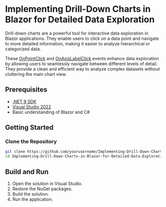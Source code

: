 # Implementing Drill-Down Charts in Blazor for Detailed Data Exploration

Drill-down charts are a powerful tool for interactive data exploration in Blazor applications. They enable users to click on a data point and navigate to more detailed information, making it easier to analyze hierarchical or categorized data.

These [OnPointClick](https://help.syncfusion.com/cr/blazor/Syncfusion.Blazor.Charts.ChartEvents.html#Syncfusion_Blazor_Charts_ChartEvents_OnPointClick) and [OnAxisLabelClick](https://help.syncfusion.com/cr/blazor/Syncfusion.Blazor.Charts.ChartEvents.html#Syncfusion_Blazor_Charts_ChartEvents_OnAxisLabelClick) events enhance data exploration by allowing users to seamlessly navigate between different levels of detail. They provide a clean and efficient way to analyze complex datasets without cluttering the main chart view.

## Prerequisites

- [.NET 9 SDK](https://dotnet.microsoft.com/download/dotnet/9.0)
- [Visual Studio 2022](https://visualstudio.microsoft.com/vs/)
- Basic understanding of Blazor and C#

## Getting Started

### Clone the Repository

```bash
git clone https://github.com/yourusername/Implementing-Drill-Down-Charts-in-Blazor-for-Detailed-Data-Exploration.git
cd Implementing-Drill-Down-Charts-in-Blazor-for-Detailed-Data-Exploration
```

## Build and Run

1. Open the solution in Visual Studio.
2. Restore the NuGet packages.
3. Build the solution.
4. Run the application.